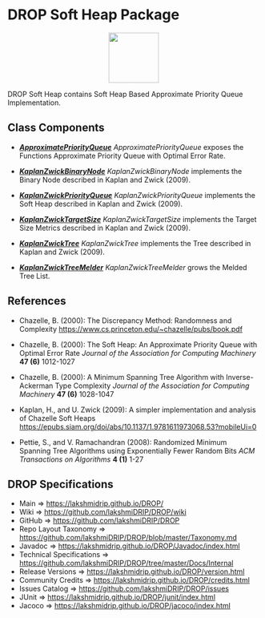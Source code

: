 # DROP Soft Heap Package

<p align="center"><img src="https://github.com/lakshmiDRIP/DROP/blob/master/DRIP_Logo.gif?raw=true" width="100"></p>

DROP Soft Heap contains Soft Heap Based Approximate Priority Queue Implementation.


## Class Components

 * [***ApproximatePriorityQueue***](https://github.com/lakshmiDRIP/DROP/tree/master/src/main/java/org/drip/graph/softheap/ApproximatePriorityQueue.java)
 <i>ApproximatePriorityQueue</i> exposes the Functions Approximate Priority Queue with Optimal Error Rate.

 * [***KaplanZwickBinaryNode***](https://github.com/lakshmiDRIP/DROP/tree/master/src/main/java/org/drip/graph/softheap/KaplanZwickBinaryNode.java)
 <i>KaplanZwickBinaryNode</i> implements the Binary Node described in Kaplan and Zwick (2009).

 * [***KaplanZwickPriorityQueue***](https://github.com/lakshmiDRIP/DROP/tree/master/src/main/java/org/drip/graph/softheap/KaplanZwickPriorityQueue.java)
 <i>KaplanZwickPriorityQueue</i> implements the Soft Heap described in Kaplan and Zwick (2009).

 * [***KaplanZwickTargetSize***](https://github.com/lakshmiDRIP/DROP/tree/master/src/main/java/org/drip/graph/softheap/KaplanZwickTargetSize.java)
 <i>KaplanZwickTargetSize</i> implements the Target Size Metrics described in Kaplan and Zwick (2009).

 * [***KaplanZwickTree***](https://github.com/lakshmiDRIP/DROP/tree/master/src/main/java/org/drip/graph/softheap/KaplanZwickTree.java)
 <i>KaplanZwickTree</i> implements the Tree described in Kaplan and Zwick (2009).

 * [***KaplanZwickTreeMelder***](https://github.com/lakshmiDRIP/DROP/tree/master/src/main/java/org/drip/graph/softheap/KaplanZwickTreeMelder.java)
 <i>KaplanZwickTreeMelder</i> grows the Melded Tree List.


## References

 * Chazelle, B. (2000): The Discrepancy Method: Randomness and Complexity https://www.cs.princeton.edu/~chazelle/pubs/book.pdf

 * Chazelle, B. (2000): The Soft Heap: An Approximate Priority Queue with Optimal Error Rate <i>Journal of the Association for Computing Machinery</i> <b>47 (6)</b> 1012-1027

 * Chazelle, B. (2000): A Minimum Spanning Tree Algorithm with Inverse-Ackerman Type Complexity <i>Journal of the Association for Computing Machinery</i> <b>47 (6)</b> 1028-1047

 * Kaplan, H., and U. Zwick (2009): A simpler implementation and analysis of Chazelle Soft Heaps https://epubs.siam.org/doi/abs/10.1137/1.9781611973068.53?mobileUi=0

 * Pettie, S., and V. Ramachandran (2008): Randomized Minimum Spanning Tree Algorithms using Exponentially Fewer Random Bits <i>ACM Transactions on Algorithms</i> <b>4 (1)</b> 1-27


## DROP Specifications

 * Main                     => https://lakshmidrip.github.io/DROP/
 * Wiki                     => https://github.com/lakshmiDRIP/DROP/wiki
 * GitHub                   => https://github.com/lakshmiDRIP/DROP
 * Repo Layout Taxonomy     => https://github.com/lakshmiDRIP/DROP/blob/master/Taxonomy.md
 * Javadoc                  => https://lakshmidrip.github.io/DROP/Javadoc/index.html
 * Technical Specifications => https://github.com/lakshmiDRIP/DROP/tree/master/Docs/Internal
 * Release Versions         => https://lakshmidrip.github.io/DROP/version.html
 * Community Credits        => https://lakshmidrip.github.io/DROP/credits.html
 * Issues Catalog           => https://github.com/lakshmiDRIP/DROP/issues
 * JUnit                    => https://lakshmidrip.github.io/DROP/junit/index.html
 * Jacoco                   => https://lakshmidrip.github.io/DROP/jacoco/index.html
